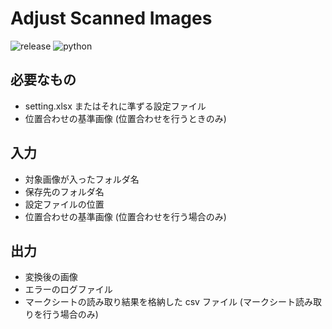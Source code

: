 # Adjust Scanned Images

![release](https://img.shields.io/github/v/release/mo-mo-666/adjust-scan-images?include_prereleases)
![python](https://img.shields.io/badge/python-3.7|3.8-blue.svg)

## 必要なもの
- setting.xlsx またはそれに準ずる設定ファイル
- 位置合わせの基準画像 (位置合わせを行うときのみ)


## 入力
- 対象画像が入ったフォルダ名
- 保存先のフォルダ名
- 設定ファイルの位置
- 位置合わせの基準画像 (位置合わせを行う場合のみ)


## 出力
- 変換後の画像
- エラーのログファイル
- マークシートの読み取り結果を格納した csv ファイル (マークシート読み取りを行う場合のみ)

